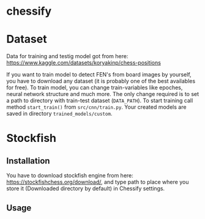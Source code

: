 # chessify

# Dataset

Data for training and testig model got from here: https://www.kaggle.com/datasets/koryakinp/chess-positions

If you want to train model to detect FEN's from board images by yourself, you have to download any dataset (it is probably one of the best availables for free). To train model, you can change train-variables like epoches, neural network structure and much more. The only change required is to set a path to directory with train-test dataset (`DATA_PATH`). To start training call method `start_train()` from `src/cnn/train.py`. Your created models are saved in directory `trained_models/custom`.

# Stockfish

## Installation

You have to download stockfish engine from here: https://stockfishchess.org/download/, and type path to place where you store it (Downloaded directory by default) in Chessify settings.

## Usage
